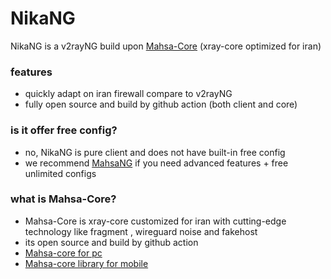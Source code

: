 # NikaNG
NikaNG is a v2rayNG build upon [Mahsa-Core](https://github.com/GFW-knocker/Xray-core) (xray-core optimized for iran)



### features
- quickly adapt on iran firewall compare to v2rayNG
- fully open source and build by github action (both client and core)


### is it offer free config?
- no, NikaNG is pure client and does not have built-in free config
- we recommend [MahsaNG](https://github.com/GFW-knocker/MahsaNG) if you need advanced features + free unlimited configs


### what is Mahsa-Core?
- Mahsa-Core is xray-core customized for iran with cutting-edge technology like fragment , wireguard noise and fakehost
- its open source and build by github action
- [Mahsa-core for pc](https://github.com/GFW-knocker/Xray-core)
- [Mahsa-core library for mobile](https://github.com/GFW-knocker/AndroidLibXrayLite) 
